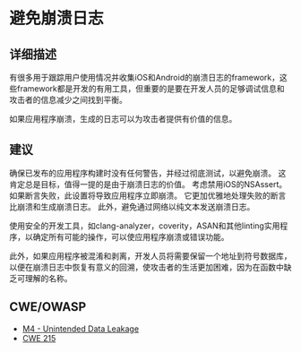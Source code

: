 # 避免崩溃日志

## 详细描述 

有很多用于跟踪用户使用情况并收集iOS和Android的崩溃日志的framework，这些framework都是开发的有用工具，但重要的是要在开发人员的足够调试信息和攻击者的信息减少之间找到平衡。

如果应用程序崩溃，生成的日志可以为攻击者提供有价值的信息。

## 建议

确保已发布的应用程序构建时没有任何警告，并经过彻底测试，以避免崩溃。 这肯定总是目标，值得一提的是由于崩溃日志的价值。 考虑禁用iOS的NSAssert。 如果断言失败，此设置将导致应用程序立即崩溃。 它更加优雅地处理失败的断言比崩溃和生成崩溃日志。 此外，避免通过网络以纯文本发送崩溃日志。

使用安全的开发工具，如clang-analyzer，coverity，ASAN和其他linting实用程序，以确定所有可能的操作，可以使应用程序崩溃或错误功能。

此外，如果应用程序被混淆和剥离，开发人员将需要保留一个地址到符号数据库，以便在崩溃日志中恢复有意义的回溯，使攻击者的生活更加困难，因为在函数中缺乏可理解的名称。

## CWE/OWASP 

 * [M4 - Unintended Data Leakage](https://www.owasp.org/index.php/Mobile_Top_10_2014-M4)
 * [CWE 215](http://cwe.mitre.org/data/definitions/215.html)

